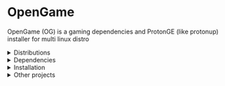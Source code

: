 OpenGame
======
OpenGame (OG) is a gaming dependencies and ProtonGE (like protonup) installer for multi linux distro

<details>
<summary>Distributions</summary>

+ Fedora
+ Arch (need test)
+ Ubuntu (need test)
+ ElementaryOS (need test)
</details>

<details>
<summary>Dependencies</summary>

```shell
curl --proto '=https' --tlsv1.2 -sSf https://sh.rustup.rs | sh
```
</details>

<details>
<summary>Installation</summary>

```shell
curl -L https://raw.githubusercontent.com/Dragnansia/OpenGame/main/install.sh | bash
```
</details>

<details>
<summary>Other projects</summary>

+ [LibreGaming](https://github.com/Ahmed-Al-Balochi/LibreGaming)
</details>

